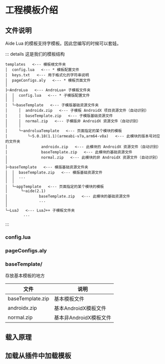 # 工程模板介绍
## 文件说明
Aide Lua 的模板支持字模板。因此您编写的时候可以套娃。

::: details 这是我们的模板结构

    templates   <--- 模板根文件夹
    │  config.lua   <--- * 模板配置文件
    │  keys.txt   <--- 用于格式化的字符串说明
    │  pageConfigs.aly   <--- * 模板页面文件
    │
    ├─AndroLua   <--- AndroLua+ 子模板文件夹
    │  │  config.lua   <--- * 子模版配置文件
    │  │
    │  └─baseTemplate   <--- 子模版基础资源文件夹
    │     │  androidx.zip   <--- 子模板 AndroidX 项目资源文件（自动识别）
    │     │  baseTemplate.zip   <--- 子模版基础资源文件
    │     │  normal.zip   <--- 子模版非 AndroidX 资源文件（自动识别）
    │     │
    │     └─androluaTemplate   <--- 页面指定的某个模块的模板
    │         └─5.0.18(1.1)(armeabi-v7a,arm64-v8a)   <--- 此模块的版本号对应的文件夹
    │               androidx.zip   <--- 此模块的 AndroidX 资源文件（自动识别）
    │               baseTemplate.zip   <--- 此模块的基础资源文件
    │               normal.zip   <--- 此模块的非 AndroidX 资源文件（自动识别）
    │
    ├─baseTemplate   <--- 模版基础资源文件夹
    │  │  baseTemplate.zip   <--- 模版基础资源文件
    │  │  ...
    │  │
    │  └─appTemplate   <--- 页面指定的某个模块的模板
    │      └─aide(2.1)
    │              baseTemplate.zip   <--- 此模块的基础资源文件
    │              ...
    │
    └─LuaJ   <--- LuaJ++ 子模板文件夹
            ...

:::
### config.lua
### pageConfigs.aly
### baseTemplate/
存放基本模板的地方

| 文件 | 说明 |
| ---- | ---- |
| baseTemplate.zip | 基本模板文件 |
| androidx.zip | 基本AndroidX模板文件|
| normal.zip | 基本非AndroidX模板文件 |

## 载入原理

## 加载从插件中加载模板

